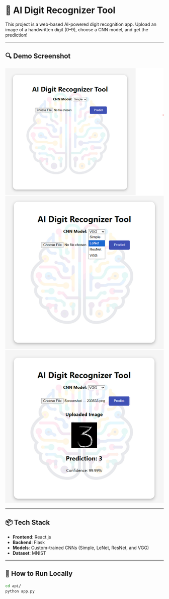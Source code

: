 # 🧠 AI Digit Recognizer Tool

This project is a web-based AI-powered digit recognition app. Upload an image of a handwritten digit (0–9), choose a CNN model, and get the prediction!

---

## 🔍 Demo Screenshot

![App Homepage](./assets/homepage.png)
![CNN Models](./assets/cnn_models.png)
![Results](./assets/prediction_result.png)

---

## 📦 Tech Stack

- **Frontend**: React.js
- **Backend**: Flask
- **Models**: Custom-trained CNNs (Simple, LeNet, ResNet, and VGG)
- **Dataset**: MNIST

---

## 🚀 How to Run Locally

```bash
cd api/
python app.py
